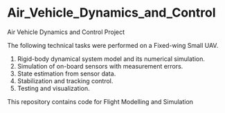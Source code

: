 # Air_Vehicle_Dynamics_and_Control

Air Vehicle Dynamics and Control Project

The following technical tasks were performed on a Fixed-wing Small UAV.
1) Rigid-body dynamical system model and its numerical simulation.
2) Simulation of on-board sensors with measurement errors.
3) State estimation from sensor data.
4) Stabilization and tracking control.
5) Testing and visualization.

This repository contains code for Flight Modelling and Simulation
